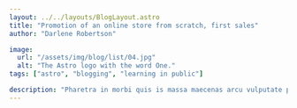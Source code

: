 ```yaml
---
layout: ../../layouts/BlogLayout.astro
title: "Promotion of an online store from scratch, first sales"
author: "Darlene Robertson"

image:
  url: "/assets/img/blog/list/04.jpg"
  alt: "The Astro logo with the word One."
tags: ["astro", "blogging", "learning in public"]

description: "Pharetra in morbi quis is massa maecenas arcu vulputate pulvinar elit non nullage a, duis tortor mi massa ipsum in eu eu eget libero pulvinar elit..."
---
```

